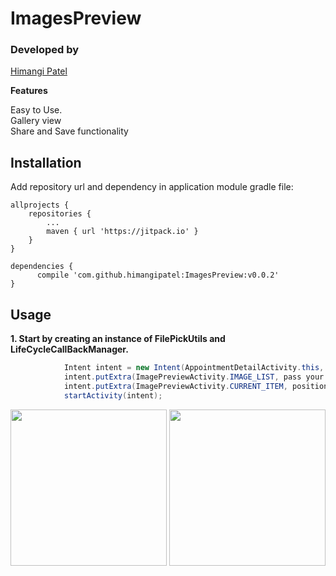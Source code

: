 # ImagesPreview

### Developed by
[Himangi Patel](https://www.github.com/himangipatel)


**Features**

Easy to Use. <br>
Gallery view <br>
Share and Save functionality

## Installation

Add repository url and dependency in application module gradle file:

	allprojects {
		repositories {
			...
			maven { url 'https://jitpack.io' }
		}
	}
  
  	dependencies {
	      compile 'com.github.himangipatel:ImagesPreview:v0.0.2'
	}

## Usage
**1. Start by creating an instance of FilePickUtils and LifeCycleCallBackManager.**

```java
            Intent intent = new Intent(AppointmentDetailActivity.this, ImagePreviewActivity.class);
            intent.putExtra(ImagePreviewActivity.IMAGE_LIST, pass your list of urls);
            intent.putExtra(ImagePreviewActivity.CURRENT_ITEM, position);
            startActivity(intent);
 ```
 
<p align="center">
  <img src="https://github.com/himangipatel/ImagesPreview/blob/master/device-2018-04-20-125529.png" width="250"/>
  <img src="https://github.com/himangipatel/ImagesPreview/blob/master/device-2018-04-20-125603.png" width="250"/>
</p>
